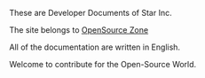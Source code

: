 These are Developer Documents of Star Inc.

The site belongs to [OpenSource Zone](https://opensource.starinc.xyz/)

All of the documentation are written in English.

Welcome to contribute for the Open-Source World.
